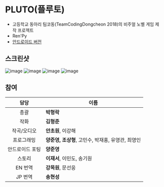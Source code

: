 # PLUTO(플루토)
- 고등학교 동아리 팀코동(TeamCodingDongcheon 2018)의 비주얼 노벨 게임 제작 프로젝트
- Ren'Py
- [안드로이드 버전](https://github.com/Neibce/PLUTO-Android)


## 스크린샷
![image](https://github.com/user-attachments/assets/970259c5-493e-46a5-97c2-0631644f4f28)
![image](https://github.com/user-attachments/assets/2574261e-c8b5-4fd1-9a4f-cabc5a719d63)
![image](https://github.com/user-attachments/assets/2a11d1b2-cbcb-4260-ab5d-56da9eaebd9e)
![image](https://github.com/user-attachments/assets/f18247c9-7343-4a2c-a4b3-2b2e791313ec)



## 참여
담당|이름
:--:|--
총괄|**박형락**
작화|**김형준**
작곡/오디오|**안초원**, 이강해
프로그래밍|**양준영, 조상형**, 고민수, 박재홍, 유영관, 최영인
안드로이드 포팅|**양준영**
스토리|**이재서**, 이민도, 송기원
EN 번역|**강목원**, 문선웅
JP 번역|**송현성**
